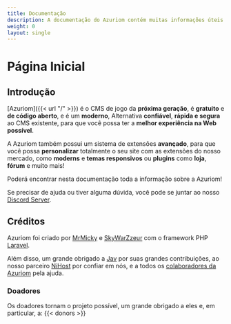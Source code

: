 ```yaml
---
title: Documentação
description: A documentação do Azuriom contém muitas informações úteis sobre o Azuriom, para instalação, uso ou desenvolvimento de extensões.
weight: 0
layout: single
---
```


# Página Inicial

## Introdução

[Azuriom]({{< url "/" >}}) é o CMS de jogo da **próxima geração**, é **gratuito** e **de código aberto**, e é um **moderno**, Alternativa **confiável**, **rápida e segura** ao CMS existente, para que você possa ter a **melhor experiência na Web possível**.

A Azuriom também possui um sistema de extensões **avançado**, para que você possa **personalizar** totalmente o seu site com as extensões do nosso mercado, como **moderns** e **temas responsivos** ou **plugins** como **loja**, **fórum** e muito mais!

Poderá encontrar nesta documentação toda a informação sobre a Azuriom!

Se precisar de ajuda ou tiver alguma dúvida, você pode se juntar ao nosso [Discord Server](https://azuriom.com/discord).

## Créditos

Azuriom foi criado por [MrMicky](https://mrmicky.fr/) e [SkyWarZzeur](https://twitter.com/SkyWarZzeur) com o framework PHP [Laravel](https://laravel.com/).

Além disso, um grande obrigado a [Jav](https://www.linkedin.com/in/jean-alexandre-valentin-531236153/) por suas grandes contribuições, ao nosso parceiro [NiHost](https://www.ni-host.com/?utm_source=home&utm_medium=links&utm_campaign=AzuriomCom) por confiar em nós, e a todos os [colaboradores da Azuriom](https://github.com/Azuriom/Azuriom/graphs/contributors) pela ajuda.

### Doadores

Os doadores tornam o projeto possível, um grande obrigado a eles e, em particular, a:
{{< donors >}}
